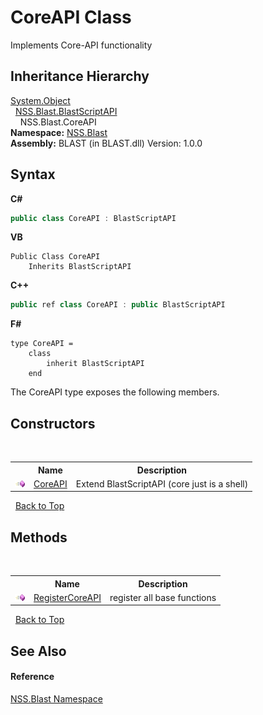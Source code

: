 # CoreAPI Class
 

Implements Core-API functionality


## Inheritance Hierarchy
<a href="https://docs.microsoft.com/dotnet/api/system.object" target="_blank" rel="noopener noreferrer">System.Object</a><br />&nbsp;&nbsp;<a href="e6f5a4bb-3337-aec4-3768-690bdad3c62b">NSS.Blast.BlastScriptAPI</a><br />&nbsp;&nbsp;&nbsp;&nbsp;NSS.Blast.CoreAPI<br />
**Namespace:**&nbsp;<a href="88b55311-4a89-0894-e27a-e157e443c7f7">NSS.Blast</a><br />**Assembly:**&nbsp;BLAST (in BLAST.dll) Version: 1.0.0

## Syntax

**C#**<br />
``` C#
public class CoreAPI : BlastScriptAPI
```

**VB**<br />
``` VB
Public Class CoreAPI
	Inherits BlastScriptAPI
```

**C++**<br />
``` C++
public ref class CoreAPI : public BlastScriptAPI
```

**F#**<br />
``` F#
type CoreAPI =  
    class
        inherit BlastScriptAPI
    end
```

The CoreAPI type exposes the following members.


## Constructors
&nbsp;<table><tr><th></th><th>Name</th><th>Description</th></tr><tr><td>![Public method](media/pubmethod.gif "Public method")</td><td><a href="eb4a8003-cddf-469a-72b0-62f8df57ab88">CoreAPI</a></td><td>
Extend BlastScriptAPI (core just is a shell)</td></tr></table>&nbsp;
<a href="#coreapi-class">Back to Top</a>

## Methods
&nbsp;<table><tr><th></th><th>Name</th><th>Description</th></tr><tr><td>![Public method](media/pubmethod.gif "Public method")</td><td><a href="25144589-aea2-5f57-48a5-b0c0aefb9e58">RegisterCoreAPI</a></td><td>
register all base functions</td></tr></table>&nbsp;
<a href="#coreapi-class">Back to Top</a>

## See Also


#### Reference
<a href="88b55311-4a89-0894-e27a-e157e443c7f7">NSS.Blast Namespace</a><br />